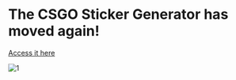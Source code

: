 # The CSGO Sticker Generator has moved again!  

[Access it here](http://ksir.pw/csgo-sticker-signature-generator)  
  
![1](http://i.imgur.com/tauslP6.gif)
